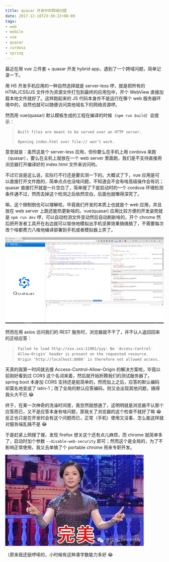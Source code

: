 ```yaml
---
title: quasar 开发中的跨域问题
date: 2017-12-18T23:30:22+08:00
tags:
- web
- mobile
- vue
- quasar
- cordova
- spring
---
```


最近在用 vue 三件套 + quasar 开发 hybrid app，遇到了一个跨域问题，简单记录一下。

<!--more-->

用 H5 开发手机应用的一种自然选择就是 server-less 啰，就是把所有的 HTML/CSS/JS 文件作为资源文件打包到最终的应用包中，开个 WebView 直接加载本地文件就好了。这样跑起来的 JS 代码本身并不是运行在哪个 web 服务器环境中的，自然也就可以随便访问其他域名下的网络资源啰。

然而用 vue(quasar) 默认模板生成的工程在编译的时候（`npm run build`）会提示：

> `Built files are meant to be served over an HTTP server.`
>
> `Opening index.html over file:// won't work.`

意思就是：虽然这是个 server-less 应用，但你要么在手机上用 cordova 来跑（quasar），要么在主机上就放在一个 web server 里面跑，我们是不支持直接用浏览器打开编译好的 index.html 文件来访问哟。

不过它说是这么说，实际行不行还是要实测一下的。大概试了下，vue 应用是可以直接打开文件跑的，简单点点也没啥问题，不知道会不会有啥高级操作会有坑；quasar 直接打开就是一片空白了，简单搜了下是启动时的一个 cordova 环境检测条件通不过，然而去掉这个检测之后依然空白，后面也就懒得深究了。

嘛，这个限制倒也可以理解啦，毕竟我们开发的本质上也就是个 web 应用，并且放在 web server 上跑还能热更新啥的。vue(quasar) 应用比较方便的开发姿势就是 `npm run dev` 啰，可以自动检测文件变动然后自动刷新啥的，开个 chrome 然后把开发者工具开在右边就可以愉快地模拟出手机坚屏效果搞搞搞了，不需要每次改个啥都费力八唆地编译部署到手机或者模拟器上弄了。

![quasar in chrome](/img/2017-12-18-quasar.png#center)

然而在用 axios 访问我们的 REST 服务时，浏览器就不干了，并不认人返回回来的正经应答：

> `Failed to load http://xxx.xxx:11001/yyy: No 'Access-Control-Allow-Origin' header is present on the requested resource. Origin 'http://localhost:8080' is therefore not allowed access.`

天真的我第一时间就去搜 Access-Control-Allow-Origin 的解决方案啦，毕竟以前刚好看到过 CORS 这个名词来着，然后就开始折腾我们的测试服务器了。spring boot 本身加 CORS 支持还是挺简单的，然而加上之后，应答的默认编码却莫名地变成了 latin-1；改了全局的默认应答编码，则又会出现其他问题，搞得我头大不已 :joy:

终于，在某一次神奇的洗澡时间里，我忽然就想通了，这明明就是浏览器不认那个应答而已，又不是应答本身有啥问题，那我关了浏览器的这个检查不就好了嘛 :joy: 反正也只是在开发时会有这个问题而已，正常（手机）使用又没事，怎么能这样就对服务端乱搞不是 :joy:

于是赶紧上网搜了搜，发现 firefox 想关这个还有点儿麻烦，而 chrome 就简单多了，启动时加个参数 `--disable-web-security` 即可；然而这个是全局的，为了不影响正常使用，我又去单搞了个 portable chrome 用来专职开发。

![完美](/img/perfect.png#center)

（原来我还挺啰嗦的，小时候有这种凑字数能力多好 :joy:
